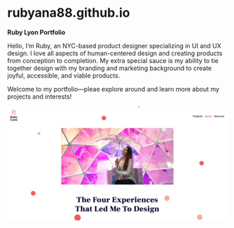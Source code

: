 # rubyana88.github.io

**Ruby Lyon Portfolio**

Hello,
I’m Ruby, an NYC-based product designer specializing in UI and UX design. I love all aspects of human-centered design and creating products from conception to completion. My extra special sauce is my ability to tie together design with my branding and marketing background to create joyful, accessible, and viable products.

Welcome to my portfolio––pleae explore around and learn more about my projects and interests! 

![Screenshot](portfolio.png)
